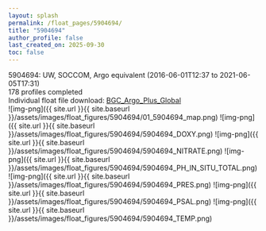 ```yaml
---
layout: splash
permalink: /float_pages/5904694/
title: "5904694"
author_profile: false
last_created_on: 2025-09-30
toc: false
---
```

 
5904694: UW, SOCCOM, Argo equivalent (2016-06-01T12:37 to 2021-06-05T17:31)\
178 profiles completed\
Individual float file download: [BGC_Argo_Plus_Global](https://ftp.soest.hawaii.edu/bgc_argo_plus/Individual_Floats/outliers_removed/5904694_Sprof_processed.nc)\
![img-png]({{ site.url }}{{ site.baseurl }}/assets/images/float_figures/5904694/01_5904694_map.png)
![img-png]({{ site.url }}{{ site.baseurl }}/assets/images/float_figures/5904694/5904694_DOXY.png)
![img-png]({{ site.url }}{{ site.baseurl }}/assets/images/float_figures/5904694/5904694_NITRATE.png)
![img-png]({{ site.url }}{{ site.baseurl }}/assets/images/float_figures/5904694/5904694_PH_IN_SITU_TOTAL.png)
![img-png]({{ site.url }}{{ site.baseurl }}/assets/images/float_figures/5904694/5904694_PRES.png)
![img-png]({{ site.url }}{{ site.baseurl }}/assets/images/float_figures/5904694/5904694_PSAL.png)
![img-png]({{ site.url }}{{ site.baseurl }}/assets/images/float_figures/5904694/5904694_TEMP.png)
